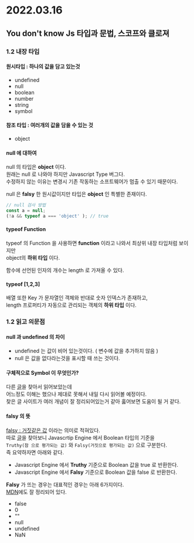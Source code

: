 # 2022.03.16

## You don't know Js 타입과 문법, 스코프와 클로져

### 1.2 내장 타입

#### 원시타입 : 하나의 값을 담고 있는것
- undefined
- null
- boolean
- number
- string
- symbol

#### 참조 타입 : 여러개의 값을 담을 수 있는 것
- object

#### null 에 대하여
null 의 타입은 **object** 이다.      
원래는 null 로 나와야 하지만 Javascript Type 버그다.       
수정하지 않는 이유는 변경시 기존 작동하는 소프트웨어가 멈출 수 있기 때문이다.         

null 은 **falsy** 한 원시값이지만 타입은 **object** 인 특별한 존재이다.
``` js
// null 검사 방법
const a = null;
(!a && typeof a === 'object' ); // true 
```

#### typeof Function
typeof 의 Function 을 사용하면 **function** 이라고 나와서 최상위 내장 타입처럼 보이지만        
object의 **하위 타입** 이다. 

함수에 선언된 인자의 개수는 length 로 가져올 수 있다.

#### typeof [1,2,3] 
배열 또한 Key 가 문자열인 객체와 반대로 숫자 인덱스가 존재하고,      
length 프로퍼티가 자동으로 관리되는 객체의 **하위 타입** 이다. 



### 1.2 읽고 의문점 

#### null 과 undefined 의 차이 
- undefined 는 값이 비어 있는것이다. ( 변수에 값을 추가하지 않음 )
- null 은 값을 없다라는것을 표시할 때 쓰는 것이다. 

####  구체적으로 Symbol 이 무엇인가?
다른 [글](https://ko.javascript.info/symbol)을 찾아서 읽어보았는데     
어느정도 이해는 했으나 제대로 못해서 내일 다시 읽어볼 예정이다.      
찾은 글 사이트가 여러 개념이 잘 정리되어있는거 같아 훓어보면 도움이 될 거 같다.

#### falsy 의 뜻
[falsy : 거짓같은 값](https://developer.mozilla.org/ko/docs/Glossary/Falsy) 이라는 의미로 적혀있다.       
따로 [글](https://joooing.tistory.com/entry/%EA%B8%B0%EC%96%B5%ED%95%B4%EC%95%BC-%ED%95%A0-6%EA%B0%80%EC%A7%80-falsy-%EA%B0%92)을 찾아보니 Javascrtip Engine 에서 Boolean 타입의 기준을          
`Truthy(참 으로 평가되는 값)` 와 `Falsy(거짓으로 평가되는 값)` 으로 구분한다.       
즉 요약하자면 아래와 같다.
- Javascript Engine 에서 **Truthy** 기준으로 Boolean 값을 true 로 반환한다.
- Javascript Engine 에서 **Falsy** 기준으로 Boolean 값을 false 로 반환한다.

**Falsy** 가 뜨는 경우는 대표적인 경우는 아래 6가지이다.     
[MDN](https://developer.mozilla.org/ko/docs/Glossary/Falsy)에도 잘 정리되어 있다.
- false
- 0
- ""
- null
- undefined
- NaN



